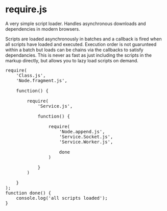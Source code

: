 require.js
=======

A very simple script loader. Handles asynchronous downloads and dependencies in modern browsers.

Scripts are loaded asynchronously in batches and a callback is fired when all scripts have loaded and executed. Execution order is not guarunteed within a batch but loads can be chains via the callbacks to satisfy dependancies. This is never as fast as just including the scripts in the markup directly, but allows you to lazy load scripts on demand.

<pre>
require(
	'Class.js',
	'Node.fragment.js',

	function() {

		require(	
			'Service.js',

			function() {

				require(
					'Node.append.js',
					'Service.Socket.js',
					'Service.Worker.js',

					done
				)

			}
		)

	}
);
function done() {
	console.log('all scripts loaded');
}
</pre>